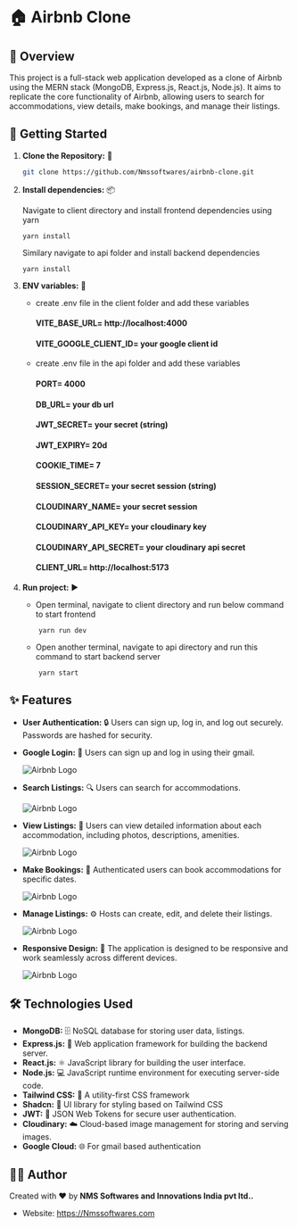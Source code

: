 # 🏠 Airbnb Clone

## 📝 Overview

This project is a full-stack web application developed as a clone of Airbnb using the MERN stack (MongoDB, Express.js, React.js, Node.js). It aims to replicate the core functionality of Airbnb, allowing users to search for accommodations, view details, make bookings, and manage their listings.

## 🚀 Getting Started

1. **Clone the Repository:** 📂

   ```bash
   git clone https://github.com/Nmssoftwares/airbnb-clone.git
   ```

2. **Install dependencies:** 📦

   Navigate to client directory and install frontend dependencies using yarn

   ```
   yarn install
   ```

   Similary navigate to api folder and install backend dependencies

   ```
   yarn install
   ```

3. **ENV variables:** 🔐

   - create .env file in the client folder and add these variables

     #### VITE_BASE_URL= http://localhost:4000

     #### VITE_GOOGLE_CLIENT_ID= your google client id

   - create .env file in the api folder and add these variables

     #### PORT= 4000

     #### DB_URL= your db url

     #### JWT_SECRET= your secret (string)

     #### JWT_EXPIRY= 20d

     #### COOKIE_TIME= 7

     #### SESSION_SECRET= your secret session (string)

     #### CLOUDINARY_NAME= your secret session

     #### CLOUDINARY_API_KEY= your cloudinary key

     #### CLOUDINARY_API_SECRET= your cloudinary api secret

     #### CLIENT_URL= http://localhost:5173

4. **Run project:** ▶️
   - Open terminal, navigate to client directory and run below command to start frontend
   ```
       yarn run dev
   ```
   - Open another terminal, navigate to api directory and run this command to start backend server
   ```
       yarn start
   ```

## ✨ Features

- **User Authentication:** 🔒 Users can sign up, log in, and log out securely. Passwords are hashed for security.
- **Google Login:** 📧 Users can sign up and log in using their gmail.

  ![Airbnb Logo](client/public/assets/auth.png)

- **Search Listings:** 🔍 Users can search for accommodations.

  ![Airbnb Logo](client/public/assets/search.png)

- **View Listings:** 👀 Users can view detailed information about each accommodation, including photos, descriptions, amenities.

  ![Airbnb Logo](client/public/assets/view.png)

- **Make Bookings:** 📅 Authenticated users can book accommodations for specific dates.

  ![Airbnb Logo](client/public/assets/book.png)

- **Manage Listings:** ⚙️ Hosts can create, edit, and delete their listings.

  ![Airbnb Logo](client/public/assets/manage.png)

- **Responsive Design:** 📱 The application is designed to be responsive and work seamlessly across different devices.

  ![Airbnb Logo](client/public/assets/hero.png)

## 🛠️ Technologies Used

- **MongoDB:** 🗄️ NoSQL database for storing user data, listings.
- **Express.js:** 🚂 Web application framework for building the backend server.
- **React.js:** ⚛️ JavaScript library for building the user interface.
- **Node.js:** 💻 JavaScript runtime environment for executing server-side code.
- **Tailwind CSS:** 🎨 A utility-first CSS framework
- **Shadcn:** 🎯 UI library for styling based on Tailwind CSS
- **JWT:** 🔑 JSON Web Tokens for secure user authentication.
- **Cloudinary:** ☁️ Cloud-based image management for storing and serving images.
- **Google Cloud:** 🌐 For gmail based authentication

## 👨‍💻 Author

Created with ❤️ by **NMS Softwares and Innovations India pvt  ltd..**
- Website: https://Nmssoftwares.com
